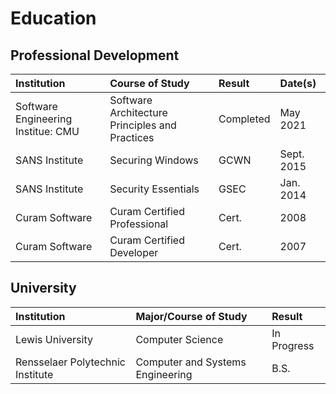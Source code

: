 # Education

## Professional Development

| Institution                        | Course of Study                                | Result      | Date(s)    |
| :--------------------------------- | :--------------------------------------------- | :-----------| :--------- |
| Software Engineering Institue: CMU | Software Architecture Principles and Practices | Completed   | May 2021   |
| SANS Institute                     | Securing Windows                               | GCWN        | Sept. 2015 |
| SANS Institute                     | Security Essentials                            | GSEC        | Jan. 2014  |
| Curam Software                     | Curam Certified Professional                   | Cert.       | 2008       |
| Curam Software                     | Curam Certified Developer                      | Cert.       | 2007       |


## University

| Institution                      | Major/Course of Study            | Result      |
| :------------------------------- | :------------------------------- | :-----------|
| Lewis University                 | Computer Science                 | In Progress |
| Rensselaer Polytechnic Institute | Computer and Systems Engineering | B.S.        |

